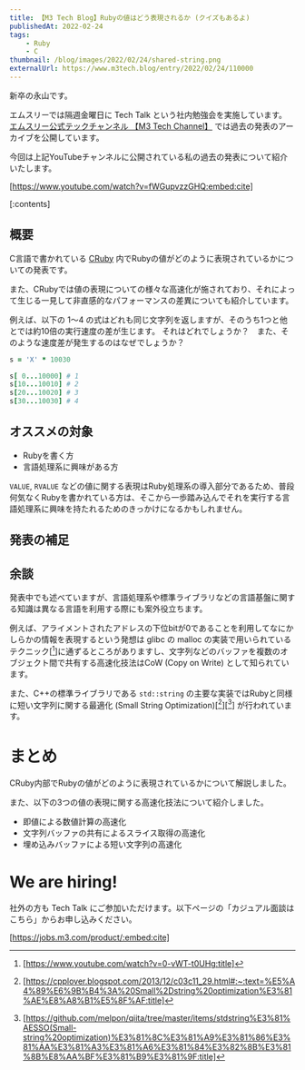 ```yaml
---
title: 【M3 Tech Blog】Rubyの値はどう表現されるか (クイズもあるよ)
publishedAt: 2022-02-24
tags:
    - Ruby
    - C
thumbnail: /blog/images/2022/02/24/shared-string.png
externalUrl: https://www.m3tech.blog/entry/2022/02/24/110000
---
```


新卒の永山です。

エムスリーでは隔週金曜日に Tech Talk という社内勉強会を実施しています。
[エムスリー公式テックチャンネル 【M3 Tech Channel】](https://www.youtube.com/channel/UC_DkAOcwgmtQnJLDctci4rQ) では過去の発表のアーカイブを公開しています。

<!-- [https://www.youtube.com/channel/UC_DkAOcwgmtQnJLDctci4rQ:embed:cite] -->

今回は上記YouTubeチャンネルに公開されている私の過去の発表について紹介いたします。

[https://www.youtube.com/watch?v=fWGupvzzGHQ:embed:cite]

[:contents]

<!-- more -->

## 概要

C言語で書かれている [CRuby](https://github.com/ruby/ruby) 内でRubyの値がどのように表現されているかについての発表です。

また、CRubyでは値の表現についての様々な高速化が施されており、それによって生じる一見して非直感的なパフォーマンスの差異についても紹介しています。

例えば、以下の 1〜4 の式はどれも同じ文字列を返しますが、そのうち1つと他とでは約10倍の実行速度の差が生じます。
それはどれでしょうか？　また、そのような速度差が発生するのはなぜでしょうか？

```ruby
s = 'X' * 10030

s[ 0...10000] # 1
s[10...10010] # 2
s[20...10020] # 3
s[30...10030] # 4
```

## オススメの対象

- Rubyを書く方
- 言語処理系に興味がある方

`VALUE`, `RVALUE` などの値に関する表現はRuby処理系の導入部分であるため、普段何気なくRubyを書かれている方は、そこから一歩踏み込んでそれを実行する言語処理系に興味を持たれるためのきっかけになるかもしれません。

## 発表の補足

## 余談

発表中でも述べていますが、言語処理系や標準ライブラリなどの言語基盤に関する知識は異なる言語を利用する際にも案外役立ちます。

例えば、アライメントされたアドレスの下位bitが0であることを利用してなにかしらかの情報を表現するという発想は glibc の malloc の実装で用いられているテクニック[[^glibc-malloc]]に通ずるところがありますし、文字列などのバッファを複数のオブジェクト間で共有する高速化技法はCoW (Copy on Write) として知られています。

また、C++の標準ライブラリである `std::string` の主要な実装ではRubyと同様に短い文字列に関する最適化 (Small String Optimization)[[^sso]][[^sso2]] が行われています。

[^glibc-malloc]: [https://www.youtube.com/watch?v=0-vWT-t0UHg:title]
[^sso]: [https://cpplover.blogspot.com/2013/12/c03c11_29.html#:~:text=%E5%A4%89%E6%9B%B4%3A%20Small%2Dstring%20optimization%E3%81%AE%E8%A8%B1%E5%8F%AF:title]
[^sso2]: [https://github.com/melpon/qiita/tree/master/items/stdstring%E3%81%AESSO(Small-string%20optimization)%E3%81%8C%E3%81%A9%E3%81%86%E3%81%AA%E3%81%A3%E3%81%A6%E3%81%84%E3%82%8B%E3%81%8B%E8%AA%BF%E3%81%B9%E3%81%9F:title]

# まとめ

CRuby内部でRubyの値がどのように表現されているかについて解説しました。

また、以下の3つの値の表現に関する高速化技法について紹介しました。

- 即値による数値計算の高速化
- 文字列バッファの共有によるスライス取得の高速化
- 埋め込みバッファによる短い文字列の高速化

# We are hiring!

社外の方も Tech Talk にご参加いただけます。以下ページの「カジュアル面談はこちら」からお申し込みください。

[https://jobs.m3.com/product/:embed:cite]
